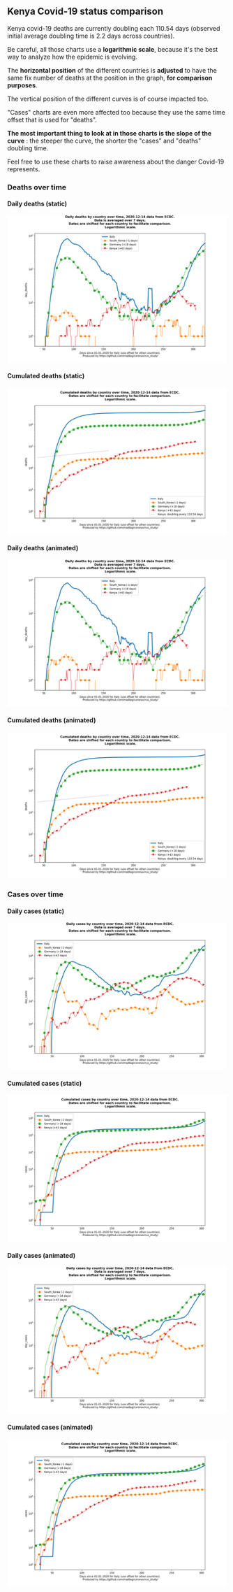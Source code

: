 ## Kenya Covid-19 status comparison 

Kenya covid-19 deaths are currently doubling each 110.54 days (observed initial average doubling time is 2.2 days across countries).



Be careful, all those charts use a **logarithmic scale**, because it's the best way to analyze how the epidemic is evolving.
 
The **horizontal position** of the different countries is **adjusted** to have the same fix number of deaths at the position in the graph, **for comparison purposes**.

The vertical position of the different curves is of course impacted too.

"Cases" charts are even more affected too because they use the same time offset that is used for "deaths".

**The most important thing to look at in those charts is the slope of the curve** : the steeper the curve, the shorter the "cases" and "deaths" doubling time.

Feel free to use these charts to raise awareness about the danger Covid-19 represents. 


 
### Deaths over time
 
#### Daily deaths (static)
![Kenya covid-19 daily deaths static chart](https://raw.githubusercontent.com/madlag/coronavirus_study/master/notebooks/graphs/2020-12-14/countries/Kenya/2020-12-14_Kenya_day_deaths.png "Kenya covid-19 day_deaths static chart")   
 
#### Cumulated deaths (static)
![Kenya covid-19 cumulated deaths static chart](https://raw.githubusercontent.com/madlag/coronavirus_study/master/notebooks/graphs/2020-12-14/countries/Kenya/2020-12-14_Kenya_deaths.png "Kenya covid-19 deaths static chart")   
 
#### Daily deaths (animated)
![Kenya covid-19 daily deaths animated chart](https://raw.githubusercontent.com/madlag/coronavirus_study/master/notebooks/graphs/2020-12-14/countries/Kenya/2020-12-14_Kenya_day_deaths.gif "Kenya covid-19 day_deaths animated chart")   
 
#### Cumulated deaths (animated)
![Kenya covid-19 cumulated deaths animated chart](https://raw.githubusercontent.com/madlag/coronavirus_study/master/notebooks/graphs/2020-12-14/countries/Kenya/2020-12-14_Kenya_deaths.gif "Kenya covid-19 deaths animated chart")   

 
### Cases over time
 
#### Daily cases (static)
![Kenya covid-19 daily cases static chart](https://raw.githubusercontent.com/madlag/coronavirus_study/master/notebooks/graphs/2020-12-14/countries/Kenya/2020-12-14_Kenya_day_cases.png "Kenya covid-19 day_cases static chart")   
 
#### Cumulated cases (static)
![Kenya covid-19 cumulated cases static chart](https://raw.githubusercontent.com/madlag/coronavirus_study/master/notebooks/graphs/2020-12-14/countries/Kenya/2020-12-14_Kenya_cases.png "Kenya covid-19 cases static chart")   
 
#### Daily cases (animated)
![Kenya covid-19 daily cases animated chart](https://raw.githubusercontent.com/madlag/coronavirus_study/master/notebooks/graphs/2020-12-14/countries/Kenya/2020-12-14_Kenya_day_cases.gif "Kenya covid-19 day_cases animated chart")   
 
#### Cumulated cases (animated)
![Kenya covid-19 cumulated cases animated chart](https://raw.githubusercontent.com/madlag/coronavirus_study/master/notebooks/graphs/2020-12-14/countries/Kenya/2020-12-14_Kenya_cases.gif "Kenya covid-19 cases animated chart")   

